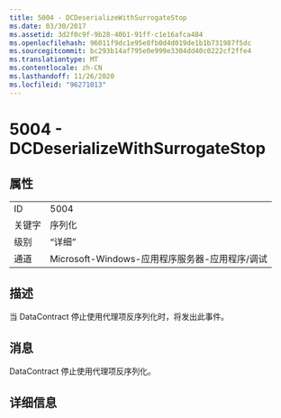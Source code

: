 ```yaml
---
title: 5004 - DCDeserializeWithSurrogateStop
ms.date: 03/30/2017
ms.assetid: 3d2f0c9f-9b28-40b1-91ff-c1e16afca484
ms.openlocfilehash: 96011f9dc1e95e8fb0d4d019de1b1b731987f5dc
ms.sourcegitcommit: bc293b14af795e0e999e3304dd40c0222cf2ffe4
ms.translationtype: MT
ms.contentlocale: zh-CN
ms.lasthandoff: 11/26/2020
ms.locfileid: "96271013"
---
```

# <a name="5004---dcdeserializewithsurrogatestop"></a>5004 - DCDeserializeWithSurrogateStop

## <a name="properties"></a>属性  
  
|||  
|-|-|  
|ID|5004|  
|关键字|序列化|  
|级别|“详细”|  
|通道|Microsoft-Windows-应用程序服务器-应用程序/调试|  
  
## <a name="description"></a>描述  

 当 DataContract 停止使用代理项反序列化时，将发出此事件。  
  
## <a name="message"></a>消息  

 DataContract 停止使用代理项反序列化。  
  
## <a name="details"></a>详细信息
